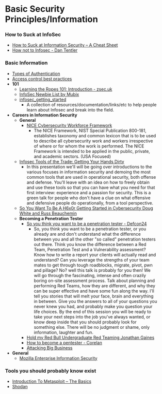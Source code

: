 # Basic Security Principles/Information




### How to Suck at InfoSec
* [How to Suck at Information Security – A Cheat Sheet](https://zeltser.com/suck-at-security-cheat-sheet/)
* [How not to Infosec - Dan Tentler](https://www.youtube.com/watch?v=S5O47gemMNQ)


### Basic Information
* [Types of Authentication](http://www.gfi.com/blog/security-101-authentication-part-2/)
* [Access control best practices](https://srlabs.de/acs/)
* **101**
	* [Learning the Ropes 101: Introduction - zsec.uk](https://blog.zsec.uk/101-intro/)
	* [InfoSec Newbie List by Mubix](https://gist.github.com/mubix/5737a066c8845d25721ec4bf3139fd31)
	* [infosec_getting_started](https://github.com/gradiuscypher/infosec_getting_started)
		* A collection of resources/documentation/links/etc to help people learn about Infosec and break into the field.
* **Careers in Information Security**
	* **General**
		* [NICE Cybersecurity Workforce Framework](https://www.nist.gov/itl/applied-cybersecurity/national-initiative-cybersecurity-education-nice/nice-cybersecurity)
			* The NICE Framework, NIST Special Publication 800-181, establishes taxonomy and common lexicon that is to be used to describe all cybersecurity work and workers irrespective of where or for whom the work is performed. The NICE Framework is intended to be applied in the public, private, and academic sectors. (USA Focused)
	* [Infosec Tools of the Trade: Getting Your Hands Dirty](http://www.irongeek.com/i.php?page=videos/bsidesnashville2017/bsides-nashville-2017-green00-infosec-tools-of-the-trade-getting-your-hands-dirty-jason-smith-and-tara-wink)
		* In this presentation we'll will be going over introductions to the various focuses in information security and demoing the most common tools that are used in operational security, both offense and defense. You'll leave with an idea on how to freely obtain and use these tools so that you can have what you need for that first interview: experience and a passion for security. This is a green talk for people who don't have a clue on what offensive and defensive people do operationally, from a tool perspective.
	* [So You Want To Be A H6x0r Getting Started in Cybersecurity Doug White and Russ Beauchemin ](https://www.youtube.com/watch?v=rRJKghTTics)
	* **Becoming a Penetration Tester**
		* [So you think you want to be a penetration tester - Defcon24](https://www.youtube.com/watch?v=be7bvZkgFmY)
			* So, you think you want to be a penetration tester, or you already are and don't understand what the difference between you and all the other "so called" penetration testers out there. Think you know the difference between a Red Team, Penetration Test and a Vulnerability assessment? Know how to write a report your clients will actually read and understand? Can you leverage the strengths of your team mates to get through tough roadblocks, migrate, pivot, pwn and pillage? No? well this talk is probably for you then! We will go through the fascinating, intense and often crazily boring on-site assessment process. Talk about planning and performing Red Teams, how they are different, and why they can be super effective and have some fun along the way. I'll tell you stories that will melt your face, brain and everything in between. Give you the answers to all of your questions you never knew you had, and probably make you question your life choices. By the end of this session you will be ready to take your next steps into the job you've always wanted, or know deep inside that you should probably look for something else. There will be no judgment or shame, only information, laughter and fun.
		* [Hold my Red Bull Undergraduate Red Teaming Jonathan Gaines](https://www.youtube.com/watch?v=9vgpqRzuvLk)
		* [How to become a pentester - Corelan](https://www.corelan.be/index.php/2015/10/13/how-to-become-a-pentester/)
		* [Attacking Big Business](https://www.cyberis.co.uk/blog/attacking-big-business)	
* **General**
	* [Mozilla Enterprise Information Security](https://infosec.mozilla.org/)





### Tools you should probably know exist
* [Introduction To Metasploit – The Basics](http://www.elithecomputerguy.com/2013/02/08/introduction-to-metasploit-the-basics/) 
* [Shodan](http://www.shodanhq.com/help)